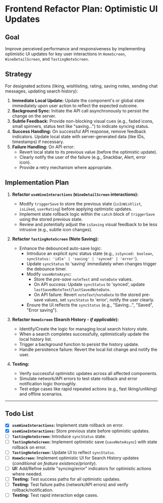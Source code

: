 # Frontend Refactor Plan: Optimistic UI Updates

## Goal
Improve perceived performance and responsiveness by implementing optimistic UI updates for key user interactions in `HomeScreen`, `WineDetailScreen`, and `TastingNoteScreen`.

## Strategy
For designated actions (liking, wishlisting, rating, saving notes, sending chat messages, updating search history):
1.  **Immediate Local Update:** Update the component's or global state immediately upon user action to reflect the expected outcome.
2.  **Background Sync:** Initiate the API call asynchronously to persist the change on the server.
3.  **Subtle Feedback:** Provide non-blocking visual cues (e.g., faded icons, small spinners, status text like "saving...") to indicate syncing status.
4.  **Success Handling:** On successful API response, remove feedback indicators. Update local state with server-generated data (like IDs, timestamps) if necessary.
5.  **Failure Handling:** On API error:
    *   Revert local state to its previous value (before the optimistic update).
    *   Clearly notify the user of the failure (e.g., Snackbar, Alert, error icon).
    *   Provide a retry mechanism where appropriate.

## Implementation Plan

1.  **Refactor `useWineInteractions` (`WineDetailScreen` interactions):**
    *   Modify `triggerSave` to store the previous state (`isInWishlist`, `isLiked`, `userRating`) before applying optimistic updates.
    *   Implement state rollback logic within the `catch` block of `triggerSave` using the stored previous state.
    *   Review and potentially adjust the `isSaving` visual feedback to be less intrusive (e.g., subtle icon changes).

2.  **Refactor `TastingNoteScreen` (Note Saving):**
    *   Enhance the debounced auto-save logic:
        *   Introduce an explicit sync status state (e.g., `isSynced: boolean`, `syncStatus: 'idle' | 'saving' | 'synced' | 'error'`).
        *   Update `syncStatus` to 'saving' immediately when changes trigger the debounce timer.
        *   Modify `saveNoteAsync`:
            *   Store the *pre-save* `noteText` and `noteDate` values.
            *   On API success: Update `syncStatus` to 'synced', update `lastSavedNoteText`/`lastSavedNoteDate`.
            *   On API failure: Revert `noteText`/`noteDate` to the stored pre-save values, set `syncStatus` to 'error', notify the user clearly.
        *   Ensure the UI reflects the `syncStatus` (e.g., "Saving...", "Saved", "Error saving").

3.  **Refactor `HomeScreen` (Search History - *if applicable*):**
    *   Identify/Create the logic for managing local search history state.
    *   When a search completes successfully, optimistically update the local history list.
    *   Trigger a background function to persist the history update.
    *   Handle persistence failure: Revert the local list change and notify the user.

4.  **Testing:**
    *   Verify successful optimistic updates across all affected components.
    *   Simulate network/API errors to test state rollback and error notification logic thoroughly.
    *   Test edge cases like rapid repeated actions (e.g., fast liking/unliking) and offline scenarios.

---

## Todo List

-   [x] **`useWineInteractions`:** Implement state rollback on error.
-   [x] **`useWineInteractions`:** Store previous state before optimistic updates.
-   [ ] **`TastingNoteScreen`:** Introduce `syncStatus` state.
-   [ ] **`TastingNoteScreen`:** Implement optimistic save (`saveNoteAsync`) with state rollback on error.
-   [ ] **`TastingNoteScreen`:** Update UI to reflect `syncStatus`.
-   [ ] **`HomeScreen`:** Implement optimistic UI for Search History updates (*conditional on feature existence/priority*).
-   [ ] **UI:** Add/Refine subtle "syncing/error" indicators for optimistic actions where needed.
-   [ ] **Testing:** Test success paths for all optimistic updates.
-   [ ] **Testing:** Test failure paths (network/API errors) and verify rollback/notification.
-   [ ] **Testing:** Test rapid interaction edge cases.
